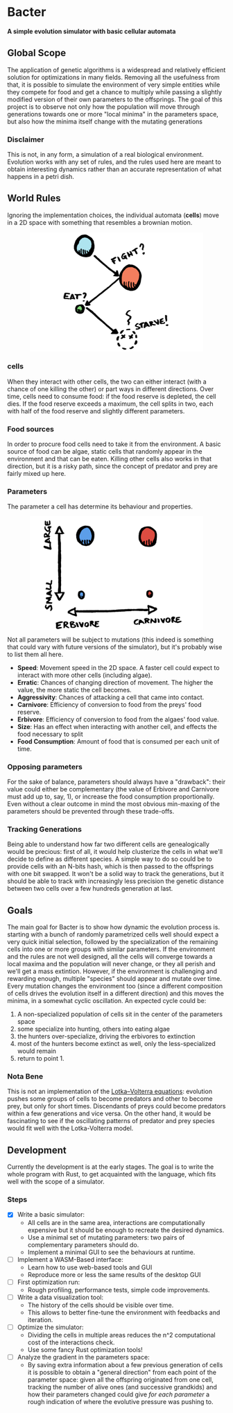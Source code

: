 # Bacter
**A simple evolution simulator with basic cellular automata**

## Global Scope
The application of genetic algorithms is a widespread and relatively efficient solution for optimizations in many fields. Removing all the usefulness from that, it is possible to simulate the environment of very simple entities while they compete for food and get a chance to multiply while passing a slightly modified version of their own parameters to the offsprings.
The goal of this project is to observe not only how the population will move through generations towards one or more "local minima" in the parameters space, but also how the minima itself change with the mutating generations
### Disclaimer
This is not, in any form, a simulation of a real biological environment. Evolution works with any set of rules, and the rules used here are meant to obtain interesting dynamics rather than an accurate representation of what happens in a petri dish.
## World Rules
Ignoring the implementation choices, the individual automata (**cells**) move in a 2D space with something that resembles a brownian motion. 
<p align="center">
<img src="https://github.com/thelazyone/Bacter/blob/master/doc/ShortLife.png?" width="400" align="center">
</p>

### cells
When they interact with other cells, the two can either interact (with a chance of one killing the other) or part ways in different directions.
Over time, cells need to consume food: if the food reserve is depleted, the cell dies. If the food reserve exceeds a maximum, the cell splits in two, each with half of the food reserve and slightly different parameters. 
### Food sources
In order to procure food cells need to take it from the environment. 
A basic source of food can be algae, static cells that randomly appear in the environment and that can be eaten.
Killing other cells also works in that direction, but it is a risky path, since the concept of predator and prey are fairly mixed up here.
### Parameters
The parameter a cell has determine its behaviour and properties. 
<p align="center">
<img src="https://github.com/thelazyone/Bacter/blob/master/doc/Parameters.png" width="400" align="center">
</p>

Not all parameters will be subject to mutations (this indeed is something that could vary with future versions of the simulator), but it's probably wise to list them all here.
* **Speed**: Movement speed in the 2D space. A faster cell could expect to interact with more other cells (including algae).
* **Erratic**: Chances of changing direction of movement. The higher the value, the more static the cell becomes.
* **Aggressivity**: Chances of attacking a cell that came into contact.
* **Carnivore**: Efficiency of conversion to food from the preys' food reserve.
* **Erbivore**: Efficiency of conversion to food from the algaes' food value.
* **Size**: Has an effect when interacting with another cell, and effects the food necessary to split
* **Food Consumption**: Amount of food that is consumed per each unit of time.
### Opposing parameters
For the sake of balance, parameters should always have a "drawback": their value could either be complementary (the value of Erbivore and Carnivore must add up to, say, 1), or increase the food consumption proportionally.
Even without a clear outcome in mind the most obvious min-maxing of the parameters should be prevented through these trade-offs.
### Tracking Generations
Being able to understand how far two different cells are genealogically would be precious: first of all, it would help clusterize the cells in what we'll decide to define as different species.
A simple way to do so could be to provide cells with an N-bits hash, which is then passed to the offsprings with one bit swapped. It won't be a solid way to track the generations, but it should be able to track with increasingly less precision the genetic distance between two cells over a few hundreds generation at last.
## Goals
The main goal for Bacter is to show how dynamic the evolution process is. starting with a bunch of randomly parametrized cells well should expect a very quick initial selection, followed by the specialization of the remaining cells into one or more groups with similar parameters. 
If the environment and the rules are not well designed, all the cells will converge towards a local maxima and the population will never change, or they all perish and we'll get a mass extintion. 
However, if the environment is challenging and rewarding enough, multiple "species" should appear and mutate over time. Every mutation changes the environment too (since a different composition of cells drives the evolution itself in a different direction) and this moves the minima, in a somewhat cyclic oscillation.
An expected cycle could be:
1. A non-specialized population of cells sit in the center of the parameters space
2. some specialize into hunting, others into eating algae
3. the hunters over-specialize, driving the erbivores to extinction
4. most of the hunters become extinct as well, only the less-specialized would remain
5. return to point 1.

### Nota Bene
This is not an implementation of the [Lotka–Volterra equations](https://en.wikipedia.org/wiki/Lotka%E2%80%93Volterra_equations): evolution pushes some groups of cells to become predators and other to become prey, but only for short times. Discendants of preys could become predators within a few generations and vice versa. 
On the other hand, it would be fascinating to see if the oscillating patterns of predator and prey species would fit well with the Lotka-Volterra model.
## Development
Currently the development is at the early stages. The goal is to write the whole program with Rust, to get acquainted with the language, which fits well with the scope of a simulator.
### Steps
- [x] Write a basic simulator: 
    * All cells are in the same area, interactions are computationally expensive but it should be enough to recreate the desired dynamics.
    * Use a minimal set of mutating parameters: two pairs of complementary parameters should do.
    * Implement a minimal GUI to see the behaviours at runtime.
- [ ] Implement a WASM-Based interface:
    * Learn how to use web-based tools and GUI
    * Reproduce more or less the same results of the desktop GUI
- [ ] First optimization run:
    * Rough profiling, performance tests, simple code improvements.
- [ ] Write a data visualization tool: 
    * The history of the cells should be visible over time.
    * This allows to better fine-tune the environment with feedbacks and iteration.
- [ ] Optimize the simulator: 
    * Dividing the cells in multiple areas reduces the n^2 computational cost of the interactions check.
    * Use some fancy Rust optimization tools!
- [ ] Analyze the gradient in the parameters space:
    * By saving extra information about a few previous generation of cells it is possible to obtain a "general direction" from each point of the parameter space: given all the offspring originated from one cell, tracking the number of alive ones (and successive grandkids) and how their parameters changed could give *for each parameter* a rough indication of where the evolutive pressure was pushing to.
